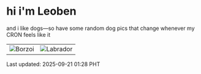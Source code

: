 # hi i'm Leoben

and i like dogs—so have some random dog pics that change whenever my CRON feels like it

|  |  |
|--------|----------|
| ![Borzoi](https://random-dog-vercel.vercel.app/api/random-borzoi?v=1758389288) | ![Labrador](https://random-dog-vercel.vercel.app/api/random-labrador?v=1758389288) |

Last updated: 2025-09-21 01:28 PHT
